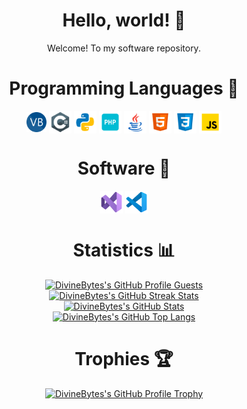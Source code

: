 <!--
**DivineBytes/DivineBytes** is a ✨ _special_ ✨ repository because its `README.md` (this file) appears on your GitHub profile.

Here are some ideas to get you started:

- 🔭 I’m currently working on ...
- 🌱 I’m currently learning ...
- 👯 I’m looking to collaborate on ...
- 🤔 I’m looking for help with ...
- 💬 Ask me about ...
- 📫 How to reach me: ...
- 😄 Pronouns: ...
- ⚡ Fun fact: ...
-->

<h1 align="center">Hello, world! 👋</h1>

<p align="center">Welcome! To my software repository.</p>

<h1 align="center">Programming Languages 📜</h1>

<p align="left">
  <p align="center">
    <img align="center" alt="VB" width="32px" src="Images/VB.png" />
    <img align="center" alt="C#" width="36px" src="Images/C%23.png" />
    <img align="center" alt="Python" width="36px" src="Images/Python.png" />
    <img align="center" alt="PHP" width="36px" src="Images/PHP.png" />
    <img align="center" alt="Java" width="36px" src="Images/Java.png" />
    <img align="center" alt="HTML 5" width="36px" src="Images/HTML5.png" />
    <img align="center" alt="CSS 3" width="36px" src="Images/CSS3.png" />
    <img align="center" alt="JS" width="36px" src="Images/JS.png" />
  </p>
</p>

<p>
  <h1 align="center">Software 💖</h1>
</p>

<p align="left">
  <p align="center">
    <img align="center" alt="Visual Studio 2022" width="36px" src="Images/VisualStudio2022.png" />
    <img align="center" alt="Visual Studio Code" width="36px" src="Images/VisualStudioCode.png" />
  </p>
</p>

<h1 align="center">Statistics 📊</h1>

<p align="center">
  <a href="https://github.com/DivineBytes"><img src="https://komarev.com/ghpvc/?&label=Profile+Views&username=DivineBytes&color=2984CC&style=flat" alt="DivineBytes's GitHub Profile Guests"/></a>
  <br />
  <a href="https://github.com/DivineBytes"><img src="https://github-readme-streak-stats.herokuapp.com/?user=DivineBytes&theme=tokyonight&hide_border=false&stroke=0000" alt="DivineBytes's GitHub Streak Stats"/></a>
  <br />
  <a href="https://github.com/DivineBytes"><img src="https://github-readme-stats.vercel.app/api?username=DivineBytes&show_icons=true&theme=tokyonight&count_private=true&include_all_commits=true" alt="DivineBytes's GitHub Stats"/></a>
  <br />
  <a href="https://github.com/DivineBytes?tab=repositories"><img src="https://github-readme-stats.vercel.app/api/top-langs/?username=DivineBytes&layout=compact&theme=tokyonight" alt="DivineBytes's GitHub Top Langs"/></a>
</p>

<h1 align="center">Trophies 🏆</h1>

<p align="center">
  <a href="https://github.com/DivineBytes"><img src="https://github-profile-trophy.vercel.app/?username=DivineBytes&theme=onedark&no-bg=true" alt="DivineBytes's GitHub Profile Trophy"/></a>